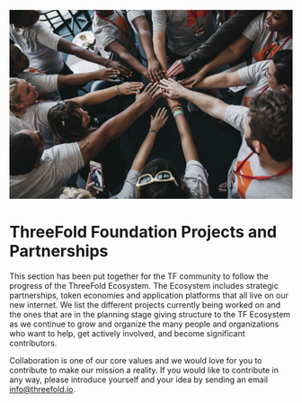 ![partnership image](img/partnerships-projects.jpg)

# ThreeFold Foundation Projects and Partnerships

This section has been put together for the TF community to follow the progress of the ThreeFold Ecosystem. The Ecosystem includes strategic partnerships, token economies and application platforms that all live on our new internet. We list the different projects currently being worked on and the ones that are in the planning stage giving structure to the TF Ecosystem as we continue to grow and organize the many people and organizations who want to help, get actively involved, and become significant contributors.

Collaboration is one of our core values and we would love for you to contribute to make our mission a reality. If you would like to contribute in any way, please introduce yourself and your idea by sending an email info@threefold.io.